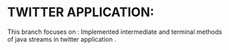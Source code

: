 # TWITTER APPLICATION:

This branch focuses on :
    Implemented intermediate and terminal methods of java streams in twitter application .



